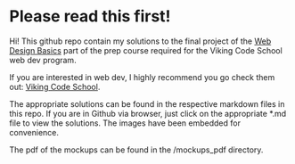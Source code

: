Please read this first!
=======================

Hi! This github repo contain my solutions to the final project of the [Web Design Basics](http://www.vikingcodeschool.com/web-design-basics/tearing-down-and-mocking-up-facebook) part of the prep course required for the Viking Code School web dev program.

If you are interested in web dev, I highly recommend you go check them out: [Viking Code School](http://vikingcodeschool.com).

The appropriate solutions can be found in the respective markdown files in this repo. If you are in Github via browser, just click on the appropriate *.md file to view the solutions. The images have been embedded for convenience.

The pdf of the mockups can be found in the /mockups_pdf directory.